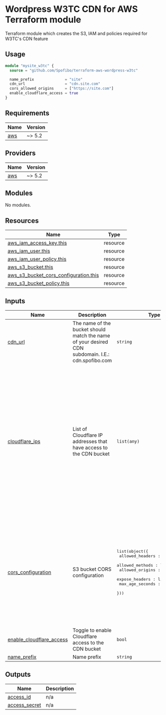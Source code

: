 # Wordpress W3TC CDN for AWS Terraform module
Terraform module which creates the S3, IAM and policies required for W3TC's CDN feature

## Usage

```terraform
module "mysite_w3tc" {
  source = "github.com/Spofibo/terraform-aws-wordpress-w3tc"

  name_prefix              = "site"
  cdn_url                  = "cdn.site.com"
  cors_allowed_origins     = ["https://site.com"]
  enable_cloudflare_access = true
}
```

<!-- BEGIN_TF_DOCS -->
## Requirements

| Name | Version |
|------|---------|
| <a name="requirement_aws"></a> [aws](#requirement\_aws) | ~> 5.2 |

## Providers

| Name | Version |
|------|---------|
| <a name="provider_aws"></a> [aws](#provider\_aws) | ~> 5.2 |

## Modules

No modules.

## Resources

| Name | Type |
|------|------|
| [aws_iam_access_key.this](https://registry.terraform.io/providers/hashicorp/aws/latest/docs/resources/iam_access_key) | resource |
| [aws_iam_user.this](https://registry.terraform.io/providers/hashicorp/aws/latest/docs/resources/iam_user) | resource |
| [aws_iam_user_policy.this](https://registry.terraform.io/providers/hashicorp/aws/latest/docs/resources/iam_user_policy) | resource |
| [aws_s3_bucket.this](https://registry.terraform.io/providers/hashicorp/aws/latest/docs/resources/s3_bucket) | resource |
| [aws_s3_bucket_cors_configuration.this](https://registry.terraform.io/providers/hashicorp/aws/latest/docs/resources/s3_bucket_cors_configuration) | resource |
| [aws_s3_bucket_policy.this](https://registry.terraform.io/providers/hashicorp/aws/latest/docs/resources/s3_bucket_policy) | resource |

## Inputs

| Name | Description | Type | Default | Required |
|------|-------------|------|---------|:--------:|
| <a name="input_cdn_url"></a> [cdn\_url](#input\_cdn\_url) | The name of the bucket should match the name of your desired CDN subdomain. I.E.: cdn.spofibo.com | `string` | n/a | yes |
| <a name="input_cloudflare_ips"></a> [cloudflare\_ips](#input\_cloudflare\_ips) | List of Cloudflare IP addresses that have access to the CDN bucket | `list(any)` | <pre>[<br>  "2400:cb00::/32",<br>  "2606:4700::/32",<br>  "2803:f800::/32",<br>  "2405:b500::/32",<br>  "2405:8100::/32",<br>  "2a06:98c0::/29",<br>  "2c0f:f248::/32",<br>  "173.245.48.0/20",<br>  "103.21.244.0/22",<br>  "103.22.200.0/22",<br>  "103.31.4.0/22",<br>  "141.101.64.0/18",<br>  "108.162.192.0/18",<br>  "190.93.240.0/20",<br>  "188.114.96.0/20",<br>  "197.234.240.0/22",<br>  "198.41.128.0/17",<br>  "162.158.0.0/15",<br>  "172.64.0.0/13",<br>  "131.0.72.0/22",<br>  "104.16.0.0/13",<br>  "104.24.0.0/14"<br>]</pre> | no |
| <a name="input_cors_configuration"></a> [cors\_configuration](#input\_cors\_configuration) | S3 bucket CORS configuration | <pre>list(object({<br>    allowed_headers : list(string)<br>    allowed_methods : list(string)<br>    allowed_origins : list(string)<br>    expose_headers : list(string)<br>    max_age_seconds : number<br>  }))</pre> | <pre>[<br>  {<br>    "allowed_headers": [<br>      "*"<br>    ],<br>    "allowed_methods": [<br>      "GET"<br>    ],<br>    "allowed_origins": [<br>      "*"<br>    ],<br>    "expose_headers": [<br>      "ETag"<br>    ],<br>    "id": "",<br>    "max_age_seconds": 3000<br>  }<br>]</pre> | no |
| <a name="input_enable_cloudflare_access"></a> [enable\_cloudflare\_access](#input\_enable\_cloudflare\_access) | Toggle to enable Cloudflare access to the CDN bucket | `bool` | `false` | no |
| <a name="input_name_prefix"></a> [name\_prefix](#input\_name\_prefix) | Name prefix | `string` | n/a | yes |

## Outputs

| Name | Description |
|------|-------------|
| <a name="output_access_id"></a> [access\_id](#output\_access\_id) | n/a |
| <a name="output_access_secret"></a> [access\_secret](#output\_access\_secret) | n/a |
<!-- END_TF_DOCS -->
